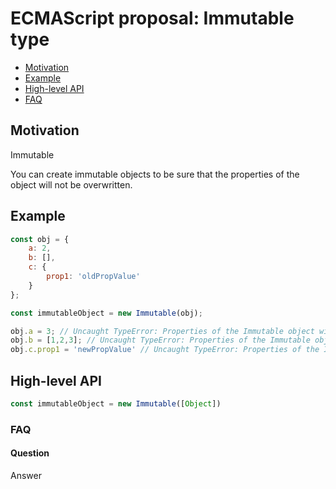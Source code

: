 # ECMAScript proposal: Immutable type
- [Motivation](#motivation)
- [Example](#example)
- [High-level API](#high-level-api)
- [FAQ](#faq)

## Motivation

Immutable

You can create immutable objects to be sure that the properties of the object will not be overwritten.

## Example 

```js
const obj = {
	a: 2,
	b: [],
	c: {
		prop1: 'oldPropValue'
	}
};

const immutableObject = new Immutable(obj);

obj.a = 3; // Uncaught TypeError: Properties of the Immutable object will not be overwritten.
obj.b = [1,2,3]; // Uncaught TypeError: Properties of the Immutable object will not be overwritten.
obj.c.prop1 = 'newPropValue' // Uncaught TypeError: Properties of the Immutable object will not be overwritten.

```

## High-level API

```js
const immutableObject = new Immutable([Object])
```

### FAQ
#### Question

Answer
